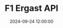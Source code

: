 ---
layout: post
title: "F1 Ergast API"
tech_stack: [Docker, ClickHouse, Python, Kestra, dbt, Metabase]
date: 2024-09-24 12:00:00
image_url: /assets/images/posts/2024-10-24-f1-ergast.png
excerpt: Kestra pipelines to ingest F1 data into ClickHouse and dbt models to analyze it
project_url: https://github.com/pablomc87/f1-ergast
---